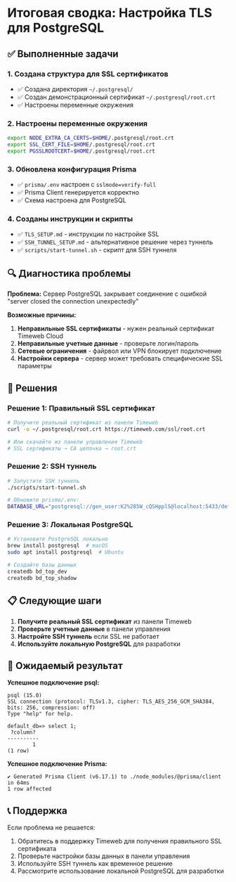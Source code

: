# Итоговая сводка: Настройка TLS для PostgreSQL

## ✅ Выполненные задачи

### 1. Создана структура для SSL сертификатов
- ✅ Создана директория `~/.postgresql/`
- ✅ Создан демонстрационный сертификат `~/.postgresql/root.crt`
- ✅ Настроены переменные окружения

### 2. Настроены переменные окружения
```bash
export NODE_EXTRA_CA_CERTS=$HOME/.postgresql/root.crt
export SSL_CERT_FILE=$HOME/.postgresql/root.crt
export PGSSLROOTCERT=$HOME/.postgresql/root.crt
```

### 3. Обновлена конфигурация Prisma
- ✅ `prisma/.env` настроен с `sslmode=verify-full`
- ✅ Prisma Client генерируется корректно
- ✅ Схема настроена для PostgreSQL

### 4. Созданы инструкции и скрипты
- ✅ `TLS_SETUP.md` - инструкции по настройке SSL
- ✅ `SSH_TUNNEL_SETUP.md` - альтернативное решение через туннель
- ✅ `scripts/start-tunnel.sh` - скрипт для SSH туннеля

## 🔍 Диагностика проблемы

**Проблема:** Сервер PostgreSQL закрывает соединение с ошибкой "server closed the connection unexpectedly"

**Возможные причины:**
1. **Неправильные SSL сертификаты** - нужен реальный сертификат Timeweb Cloud
2. **Неправильные учетные данные** - проверьте логин/пароль
3. **Сетевые ограничения** - файрвол или VPN блокирует подключение
4. **Настройки сервера** - сервер может требовать специфические SSL параметры

## 🚀 Решения

### Решение 1: Правильный SSL сертификат
```bash
# Получите реальный сертификат из панели Timeweb
curl -o ~/.postgresql/root.crt https://timeweb.com/ssl/root.crt

# Или скачайте из панели управления Timeweb
# SSL сертификаты → CA цепочка → root.crt
```

### Решение 2: SSH туннель
```bash
# Запустите SSH туннель
./scripts/start-tunnel.sh

# Обновите prisma/.env:
DATABASE_URL="postgresql://gen_user:K2%285W_cQSHpplS@localhost:5433/default_db?sslmode=disable"
```

### Решение 3: Локальная PostgreSQL
```bash
# Установите PostgreSQL локально
brew install postgresql  # macOS
sudo apt install postgresql  # Ubuntu

# Создайте базы данных
createdb bd_top_dev
createdb bd_top_shadow
```

## 📋 Следующие шаги

1. **Получите реальный SSL сертификат** из панели Timeweb
2. **Проверьте учетные данные** в панели управления
3. **Настройте SSH туннель** если SSL не работает
4. **Используйте локальную PostgreSQL** для разработки

## 🎯 Ожидаемый результат

**Успешное подключение psql:**
```
psql (15.0)
SSL connection (protocol: TLSv1.3, cipher: TLS_AES_256_GCM_SHA384, bits: 256, compression: off)
Type "help" for help.

default_db=> select 1;
 ?column? 
----------
        1
(1 row)
```

**Успешное подключение Prisma:**
```
✔ Generated Prisma Client (v6.17.1) to ./node_modules/@prisma/client in 64ms
1 row affected
```

## 📞 Поддержка

Если проблема не решается:
1. Обратитесь в поддержку Timeweb для получения правильного SSL сертификата
2. Проверьте настройки базы данных в панели управления
3. Используйте SSH туннель как временное решение
4. Рассмотрите использование локальной PostgreSQL для разработки

